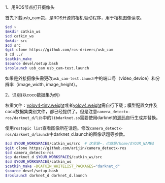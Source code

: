 1、用ROS节点打开摄像头

首先下载usb_cam包，是ROS开源的相机驱动程序，用于相机图像读取。

```bash
$cd ~
$mkdir catkin_ws
$cd catkin_ws
$mkdir src
$cd src
$git clone https://github.com/ros-drivers/usb_cam
$ cd ../
$catkin_make
$source devel/setup.bash
$roslaunch usb_cam usb_cam-test.launch
```

如果是外接摄像头需更改`usb_cam-test.launch`中的端口号（video_device）和分辨率（image_width, image_height）。

2、识别(以coco数据集为例)

权重文件：[yolov4-tiny.weight](https://github.com/AlexeyAB/darknet/releases/download/darknet_yolo_v4_pre/yolov4-tiny.weights)或者[yolov4.weight](https://github.com/AlexeyAB/darknet/releases/download/darknet_yolo_v3_optimal/yolov4.weights)需自行下载；模型配置文件及coco数据集类别文件，都已经提供了。但是注意`camera_detectx-ros/darknet_d/lib`中的`libdarknet.so`需要使用darknet的[源码](https://github.com/AlexeyAB/darknet)自行生成并替换。

使用`rostopic list`查看图像所在话题。修改`camera_detectx-ros/darknet_d/launch`中darknet_d.launch的图像话题等参数。

```bash
$cd $YOUR_WORKSPACE$/catkin_ws/src  # 这里是~，也就是/home/$YOUR_NAME$
$git clone https://github.com/arijin/camera_detectx-ros
$cd camera_detectx-ros
$cp darknet_d $YOUR_WORKSPACE$/catkin_ws/src
$cd $YOUR_WORKSPACE$/catkin_ws
$catkin_make -DCATKIN_WHITELIST_PACKAGES="darknet_d"
$source devel/setup.bash
$roslaunch darknet_d darknet_d.launch
```


